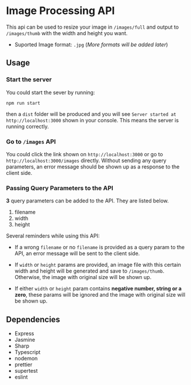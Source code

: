 # Image Processing API

This api can be used to resize your image in `/images/full` and output to `/images/thumb` with the width and height you want.

- Suported Image format: `.jpg` (*More formats will be added later*)

## Usage

### Start the server

You could start the sever by running:

```
npm run start
```

then a `dist` folder will be produced and you will see `Server started at http://localhost:3000` shown in your console. This means the server is running correctly.

### Go to `/images` API

You could click the link shown on `http://localhost:3000` or go to `http://localhost:3000/images` directly. Without sending any query parameters, an error message should be shown up as a response to the client side.

### Passing Query Parameters to the API

**3** query parameters can be added to the API. They are listed below.

1. filename
2. width
3. height

Several reminders while using this API:

- If a wrong `filename` or no `filename` is provided as a query param to the API, an error message will be sent to the client side.

- If `width` or `height` params are provided, an image file with this certain width and height will be generated and save to `/images/thumb`. Otherwise, the image with original size will be shown up.

- If either `width` or `height` param contains **negative number, string or a zero**, these params will be ignored and the image with original size will be shown up.

## Dependencies

- Express
- Jasmine
- Sharp
- Typescript
- nodemon
- prettier
- supertest
- eslint
